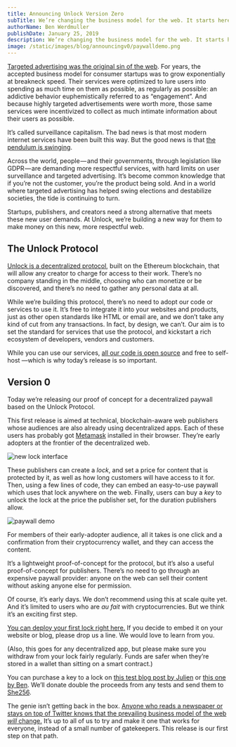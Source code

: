 ```yaml
---
title: Announcing Unlock Version Zero
subTitle: We’re changing the business model for the web. It starts here, today.
authorName: Ben Werdmuller
publishDate: January 25, 2019
description: We’re changing the business model for the web. It starts here, today.
image: /static/images/blog/announcingv0/paywalldemo.png
---
```

[Targeted advertising was the original sin of the web](https://www.theatlantic.com/technology/archive/2014/08/advertising-is-the-internets-original-sin/376041/). For years, the accepted business model for consumer startups was to grow exponentially at breakneck speed. Their services were optimized to lure users into spending as much time on them as possible, as regularly as possible: an addictive behavior euphemistically referred to as “engagement”. And because highly targeted advertisements were worth more, those same services were incentivized to collect as much intimate information about their users as possible.

It’s called surveillance capitalism. The bad news is that most modern internet services have been built this way. But the good news is that [the pendulum is swinging](https://medium.com/unlock-protocol/the-end-of-the-ad-supported-web-d4d093fb462f).

Across the world, people — and their governments, through legislation like GDPR — are demanding more respectful services, with hard limits on user surveillance and targeted advertising. It’s become common knowledge that if you’re not the customer, you’re the product being sold. And in a world where targeted advertising has helped swing elections and destabilize societies, the tide is continuing to turn.

Startups, publishers, and creators need a strong alternative that meets these new user demands. At Unlock, we’re building a new way for them to make money on this new, more respectful web.

## The Unlock Protocol

[Unlock is a decentralized protocol](https://unlock-protocol.com/), built on the Ethereum blockchain, that will allow any creator to charge for access to their work. There’s no company standing in the middle, choosing who can monetize or be discovered, and there’s no need to gather any personal data at all.

While we’re building this protocol, there’s no need to adopt our code or services to use it. It’s free to integrate it into your websites and products, just as other open standards like HTML or email are, and we don’t take any kind of cut from any transactions. In fact, by design, we can’t. Our aim is to set the standard for services that use the protocol, and kickstart a rich ecosystem of developers, vendors and customers.

While you can use our services, [all our code is open source](https://github.com/unlock-protocol/unlock) and free to self-host —which is why today’s release is so important.

## Version 0

Today we’re releasing our proof of concept for a decentralized paywall based on the Unlock Protocol.

This first release is aimed at technical, blockchain-aware web publishers whose audiences are also already using decentralized apps. Each of these users has probably got [Metamask](https://metamask.io/) installed in their browser. They’re early adopters at the frontier of the decentralized web.

![new lock interface](/static/images/blog/announcingv0/newlock.png)

These publishers can create a _lock_, and set a price for content that is protected by it, as well as how long customers will have access to it for. Then, using a few lines of code, they can embed an easy-to-use paywall which uses that lock anywhere on the web. Finally, users can buy a _key_ to unlock the lock at the price the publisher set, for the duration publishers allow.

![paywall demo](/static/images/blog/announcingv0/paywalldemo.png)

For members of their early-adopter audience, all it takes is one click and a confirmation from their cryptocurrency wallet, and they can access the content.

It’s a lightweight proof-of-concept for the protocol, but it’s also a useful proof-of-concept for publishers. There’s no need to go through an expensive paywall provider: anyone on the web can sell their content without asking anyone else for permission.

Of course, it’s early days. We don’t recommend using this at scale quite yet. And it’s limited to users who are _au fait_ with cryptocurrencies. But we think it’s an exciting first step.

[You can deploy your first lock right here.](https://unlock-protocol.com/) If you decide to embed it on your website or blog, please drop us a line. We would love to learn from you.

(Also, this goes for any decentralized app, but please make sure you withdraw from your lock fairly regularly. Funds are safer when they’re stored in a wallet than sitting on a smart contract.)

You can purchase a key to a lock on [this test blog post by Julien](https://www.ouvre-boite.com/members/) or [this one by Ben](https://werd.io/2019/testing-the-unlock-paywall--protocolcom). We’ll donate double the proceeds from any tests and send them to [She256](https://www.she256.io/).

The genie isn’t getting back in the box. [Anyone who reads a newspaper or stays on top of Twitter knows that the prevailing business model of the web _will_ change.](https://medium.com/unlock-protocol/the-end-of-the-ad-supported-web-d4d093fb462f) It’s up to all of us to try and make it one that works for everyone, instead of a small number of gatekeepers. This release is our first step on that path.
